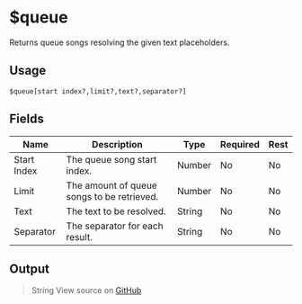 # $queue
Returns queue songs resolving the given text placeholders.
## Usage
```
$queue[start index?,limit?,text?,separator?]
```
## Fields
|    Name     |                Description                 |  Type  | Required | Rest |
|-------------|--------------------------------------------|--------|----------|------|
| Start Index | The queue song start index.                | Number | No       | No   |
| Limit       | The amount of queue songs to be retrieved. | Number | No       | No   |
| Text        | The text to be resolved.                   | String | No       | No   |
| Separator   | The separator for each result.             | String | No       | No   |

## Output
> String
View source on [GitHub](https://github.com/Cyberghxst/forgemusic/blob/dev/src/natives/queue.ts)